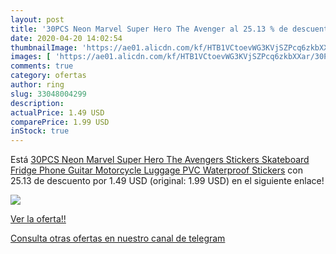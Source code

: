```yaml
---
layout: post
title: '30PCS Neon Marvel Super Hero The Avenger al 25.13 % de descuento'
date: 2020-04-20 14:02:54
thumbnailImage: 'https://ae01.alicdn.com/kf/HTB1VCtoevWG3KVjSZPcq6zkbXXar/30PCS-Neon-Marvel-Super-Hero-The-Avengers-Stickers-Skateboard-Fridge-Phone-Guitar-Motorcycle-Luggage-PVC-Waterproof.jpg_350x350._SL200_.jpg'
images: [ 'https://ae01.alicdn.com/kf/HTB1VCtoevWG3KVjSZPcq6zkbXXar/30PCS-Neon-Marvel-Super-Hero-The-Avengers-Stickers-Skateboard-Fridge-Phone-Guitar-Motorcycle-Luggage-PVC-Waterproof.jpg_350x350._SL200_.jpg' ]
comments: true
category: ofertas
author: ring
slug: 33048004299
description:
actualPrice: 1.49 USD
comparePrice: 1.99 USD
inStock: true
---
```


Está [30PCS Neon Marvel Super Hero The Avengers Stickers Skateboard Fridge Phone Guitar Motorcycle Luggage PVC Waterproof Stickers](https://www.amazon.com/dp/33048004299/?tag=redken08-20) con 25.13 de descuento por 1.49 USD (original: 1.99 USD) en el siguiente enlace!

[![](https://ae01.alicdn.com/kf/HTB1VCtoevWG3KVjSZPcq6zkbXXar/30PCS-Neon-Marvel-Super-Hero-The-Avengers-Stickers-Skateboard-Fridge-Phone-Guitar-Motorcycle-Luggage-PVC-Waterproof.jpg_350x350._SL200_.jpg)](https://www.amazon.com/dp/33048004299/?tag=redken08-20)

[Ver la oferta!!](https://www.amazon.com/dp/33048004299/?tag=redken08-20)

[Consulta otras ofertas en nuestro canal de telegram](https://t.me/s/ofertas25)
